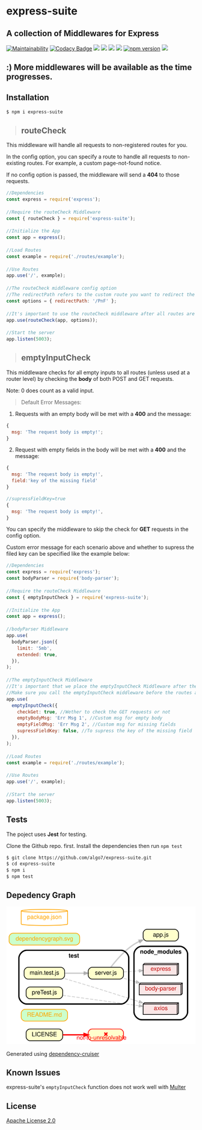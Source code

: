 # express-suite

## A collection of Middlewares for Express

[![Maintainability](https://api.codeclimate.com/v1/badges/48a4f566a0ab37a4f5d4/maintainability)](https://codeclimate.com/github/algo7/express-suite/maintainability)
[![Codacy Badge](https://api.codacy.com/project/badge/Grade/230d4840e65c45e2bc7682ee4659a7c9)](https://www.codacy.com/manual/algo7/express-suite?utm_source=github.com&utm_medium=referral&utm_content=algo7/express-suite&utm_campaign=Badge_Grade)
[![](https://img.shields.io/github/license/algo7/express-suite)]()
[![](https://img.shields.io/github/issues/algo7/express-suite)]()
[![](https://img.shields.io/github/forks/algo7/express-suite)]()
[![](https://img.shields.io/github/stars/algo7/express-suite)]()
[![npm version](https://badge.fury.io/js/express-suite.svg)](https://badge.fury.io/js/express-suite)
[![](https://img.shields.io/npm/dt/express-suite)]()

## :) More middlewares will be available as the time progresses.

## Installation

```
$ npm i express-suite
```

> ## routeCheck

This middleware will handle all requests to non-registered routes for you.

In the config option, you can specify a route to handle all requests to non-existing routes. For example, a custom page-not-found notice.

If no config option is passed, the middleware will send a **404** to those requests.

```javascript
//Dependencies
const express = require('express');

//Require the routeCheck Middleware
const { routeCheck } = require('express-suite');

//Initialize the App
const app = express();

//Load Routes
const example = require('./routes/example');

//Use Routes
app.use('/', example);

//The routeCheck middleware config option
//The redirectPath refers to the custom route you want to redirect the requests to
const options = { redirectPath: '/PnF' };

//It's important to use the routeCheck middleware after all routes are loaded
app.use(routeCheck(app, options));

//Start the server
app.listen(5003);
```

> ## emptyInputCheck

This middleware checks for all empty inputs to all routes (unless used at a router level) by checking the **body** of both POST and GET requests.

Note: 0 does count as a valid input.

> Default Error Messages:

1. Requests with an empty body will be met with a **400** and the message:

```javascript
{
  msg: 'The request body is empty!';
}
```

2. Request with empty fields in the body will be met with a **400** and the message:

```javascript
{
  msg: 'The request body is empty!',
  field:'key of the missing field'
}
```

```javascript
//supressFieldKey=true
{
  msg: 'The request body is empty!',
}
```

You can specify the middleware to skip the check for **GET** requests in the config option.

Custom error message for each scenario above and whether to supress the filed key can be specified like the example below:

```javascript
//Dependencies
const express = require('express');
const bodyParser = require('body-parser');

//Require the routeCheck Middleware
const { emptyInputCheck } = require('express-suite');

//Initialize the App
const app = express();

//bodyParser Middleware
app.use(
  bodyParser.json({
    limit: '5mb',
    extended: true,
  }),
);

//The emptyInputCheck Middleware
//It's important that we place the emptyInputCheck Middleware after the bodyParser middleware
//Make sure you call the emptyInputCheck middleware before the routes are loaded
app.use(
  emptyInputCheck({
    checkGet: true, //Wether to check the GET requests or not
    emptyBodyMsg: 'Err Msg 1', //Custom msg for empty body
    emptyFieldMsg: 'Err Msg 2', //Custom msg for missing fields
    supressFieldKey: false, //To supress the key of the missing field
  }),
);

//Load Routes
const example = require('./routes/example');

//Use Routes
app.use('/', example);

//Start the server
app.listen(5003);
```

## Tests

The poject uses **Jest** for testing.

Clone the Github repo. first. Install the dependencies then run `npm test`

```bash
$ git clone https://github.com/algo7/express-suite.git
$ cd express-suite
$ npm i
$ npm test
```

## Depedency Graph

![DepGraph](https://raw.githubusercontent.com/algo7/express-suite/master/dependencygraph.svg)

Generated using [dependency-cruiser](https://www.npmjs.com/package/dependency-cruiser)

## Known Issues

express-suite's `emptyInputCheck` function does not work well with [Multer](https://www.npmjs.com/package/multer)

## License

[Apache License 2.0](https://github.com/algo7/express-suite/blob/master/LICENSE)
